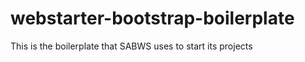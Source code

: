 webstarter-bootstrap-boilerplate
================================

This is the boilerplate that SABWS uses to start its projects
